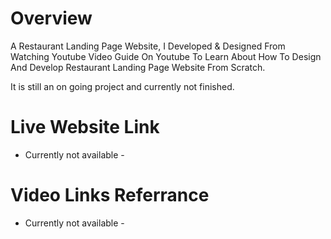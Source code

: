 # Overview
A Restaurant Landing Page Website, I Developed & Designed From Watching Youtube Video Guide On Youtube To Learn About How 
To Design And Develop Restaurant Landing Page Website From Scratch.

It is still an on going project and currently not finished.

# Live Website Link
- Currently not available -

# Video Links Referrance
- Currently not available -
